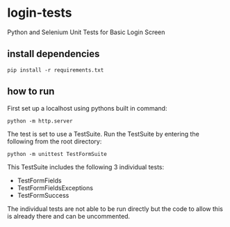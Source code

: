 # login-tests
Python and Selenium Unit Tests for Basic Login Screen


## install dependencies

    pip install -r requirements.txt

## how to run

First set up a localhost using pythons built in command:

    python -m http.server

The test is set to use a TestSuite. Run the TestSuite by entering the following from the root directory:

    python -m unittest TestFormSuite

This TestSuite includes the following 3 individual tests:

+ TestFormFields
+ TestFormFieldsExceptions
+ TestFormSuccess

The individual tests are not able to be run directly but the code to allow this is already there and can be uncommented.


